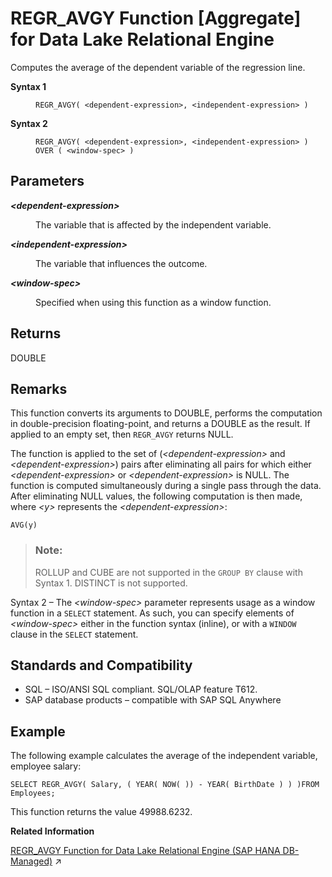 <!-- loioa574426e84f210159d5d8adecd1f70f2 -->

# REGR\_AVGY Function \[Aggregate\] for Data Lake Relational Engine

Computes the average of the dependent variable of the regression line.




<dl>
<dt><b>

Syntax 1

</b></dt>
<dd>

```
REGR_AVGY( <dependent-expression>, <independent-expression> )
```



</dd><dt><b>

Syntax 2

</b></dt>
<dd>

```
REGR_AVGY( <dependent-expression>, <independent-expression> )
OVER ( <window-spec> )
```



</dd>
</dl>



<a name="loioa574426e84f210159d5d8adecd1f70f2__REGR_AVGY_parm1"/>

## Parameters


<dl>
<dt><b>

*<dependent-expression\>*

</b></dt>
<dd>

The variable that is affected by the independent variable.



</dd><dt><b>

*<independent-expression\>*

</b></dt>
<dd>

The variable that influences the outcome.



</dd><dt><b>

*<window-spec\>*

</b></dt>
<dd>

Specified when using this function as a window function.



</dd>
</dl>



<a name="loioa574426e84f210159d5d8adecd1f70f2__REGR_AVGY_returns1"/>

## Returns

DOUBLE



<a name="loioa574426e84f210159d5d8adecd1f70f2__REGR_AVGY_remarks1"/>

## Remarks

This function converts its arguments to DOUBLE, performs the computation in double-precision floating-point, and returns a DOUBLE as the result. If applied to an empty set, then `REGR_AVGY` returns NULL.

The function is applied to the set of \(*<dependent-expression\>* and *<dependent-expression\>*\) pairs after eliminating all pairs for which either *<dependent-expression\>* or *<dependent-expression\>* is NULL. The function is computed simultaneously during a single pass through the data. After eliminating NULL values, the following computation is then made, where *<y\>* represents the *<dependent-expression\>*:

```
AVG(y)
```

> ### Note:  
> ROLLUP and CUBE are not supported in the `GROUP BY` clause with Syntax 1. DISTINCT is not supported.

Syntax 2 – The *<window-spec\>* parameter represents usage as a window function in a `SELECT` statement. As such, you can specify elements of *<window-spec\>* either in the function syntax \(inline\), or with a `WINDOW` clause in the `SELECT` statement.



<a name="loioa574426e84f210159d5d8adecd1f70f2__REGR_AVGY_standards1"/>

## Standards and Compatibility

-   SQL – ISO/ANSI SQL compliant. SQL/OLAP feature T612.
-   SAP database products – compatible with SAP SQL Anywhere



<a name="loioa574426e84f210159d5d8adecd1f70f2__REGR_AVGY_examples1"/>

## Example

The following example calculates the average of the independent variable, employee salary:

```
SELECT REGR_AVGY( Salary, ( YEAR( NOW( )) - YEAR( BirthDate ) ) )FROM Employees;
```

This function returns the value 49988.6232.

**Related Information**  


[REGR_AVGY Function for Data Lake Relational Engine (SAP HANA DB-Managed)](https://help.sap.com/viewer/a898e08b84f21015969fa437e89860c8/2023_2_QRC/en-US/a54d2f0bde2f44d6bb973767b6fc47f4.html "Computes the average of the dependent variable of the regression line.") :arrow_upper_right:

